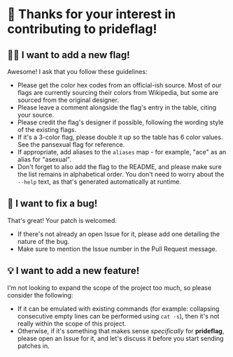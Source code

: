 # 💖 Thanks for your interest in contributing to **prideflag**!

## 🏳️‍🌈 I want to add a new flag!

Awesome! I ask that you follow these guidelines:

* Please get the color hex codes from an official-ish source. Most of our flags are currently sourcing their colors from Wikipedia, but some are sourced from the original designer.
* Please leave a comment alongside the flag's entry in the table, citing your source.
* Please credit the flag's designer if possible, following the wording style of the existing flags.
* If it's a 3-color flag, please double it up so the table has 6 color values. See the pansexual flag for reference.
* If appropriate, add aliases to the `aliases` map - for example, "ace" as an alias for "asexual".
* Don't forget to also add the flag to the README, and please make sure the list remains in alphabetical order. You don't need to worry about the `--help` text, as that's generated automatically at runtime.

## 🐞 I want to fix a bug!

That's great! Your patch is welcomed.

* If there's not already an open Issue for it, please add one detailing the nature of the bug.
* Make sure to mention the Issue number in the Pull Request message.

## 💡 I want to add a new feature!

I'm not looking to expand the scope of the project too much, so please consider the following:

* If it can be emulated with existing commands (for example: collapsing consecutive empty lines can be performed using `cat -s`), then it's not really within the scope of this project.
* Otherwise, if it's something that makes sense _specifically_ for **prideflag**, please open an Issue for it, and let's discuss it before you start sending patches in.
